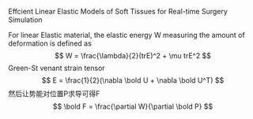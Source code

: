 Effcient Linear Elastic Models of Soft Tissues for Real-time Surgery Simulation  

For linear Elastic material, the elastic energy W measuring the amount of deformation is defined as
$$
W = \frac{\lambda}{2}(trE)^2 + \mu trE^2
$$
Green-St venant strain tensor
$$
E = \frac{1}{2}(\nabla \bold U + \nabla \bold U^T)
$$
然后让势能对位置P求导可得F
$$
\bold F = \frac{\partial W}{\partial \bold P}
$$
